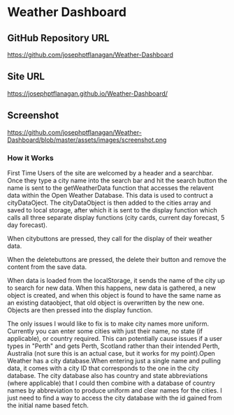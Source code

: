 # Weather Dashboard

## GitHub Repository URL
https://github.com/josephptflanagan/Weather-Dashboard

## Site URL
https://josephptflanagan.github.io/Weather-Dashboard/

## Screenshot
https://github.com/josephptflanagan/Weather-Dashboard/blob/master/assets/images/screenshot.png

### How it Works
First Time Users of the site are welcomed by a header and a searchbar. Once they type a city name into the search bar and hit the search button the name is sent to the getWeatherData function that accesses the relavent data within the Open Weather Database. This data is used to contruct a cityDataOject. The cityDataObject is then added to the cities array and saved to local storage, after which it is sent to the display function which calls all three separate display functions (city cards, current day forecast, 5 day forecast). 

When citybuttons are pressed, they call for the display of their weather data.

When the deletebuttons are pressed, the delete their button and remove the content from the save data.

When data is loaded from the localStorage, it sends the name of the city up to search for new data. When this happens, new data is gathered, a new object is created, and when this object is found to have the same name as an existing dataobject, that old object is overwritten by the new one. Objects are then pressed into the display function. 

The only issues I would like to fix is to make city names more uniform. Currently you can enter some cities with just their name, no state (if applicable), or country required. This can potentially cause issues if a user types in "Perth" and gets Perth, Scotland rather than their intended Perth, Australia (not sure this is an actual case, but it works for my point).Open Weather has a city database.When entering just a single name and pulling data, it comes with a city ID that corresponds to the one in the city database. The city database also has country and state abbreviations (where applicable) that I could then combine with a database of country names by abbreviation to produce uniform and clear names for the cities. I just need to find a way to access the city database with the id gained from the initial name based fetch. 
